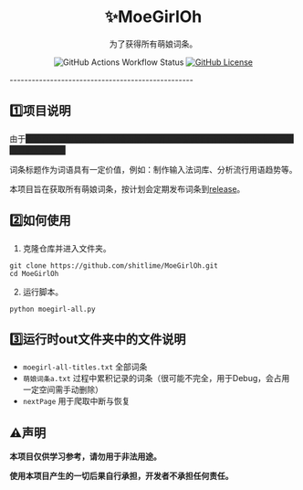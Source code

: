 <h1 align="center">✨MoeGirlOh</h1>

<div align="center">为了获得所有萌娘词条。</div>

<p align="center">
  <img alt="GitHub Actions Workflow Status" src="https://github.com/shitlime/MoeGirlOh/actions/workflows/ci.yml/badge.svg?branch=master">
  <a href="https://github.com/shitlime/MoeGirlOh/blob/master/LICENSE"><img alt="GitHub License" src="https://img.shields.io/github/license/shitlime/MoeGirlOh"></a>
</p>
--------------------------------------------------

## 1️⃣项目说明

由于<span style="background-color: #252525; color: #252525;" onmouseover="this.style.color='white';" onmouseout="this.style.color='#252525';">萌娘百科长期以来官方API较为繁琐，并且不提供所有词条（仅词条标题不包含其他）数据。</span>

词条标题作为词语具有一定价值，例如：制作输入法词库、分析流行用语趋势等。

本项目旨在获取所有萌娘词条，按计划会定期发布词条到[release](https://github.com/shitlime/MoeGirlOh/releases)。


## 2️⃣如何使用

1. 克隆仓库并进入文件夹。
```shell
git clone https://github.com/shitlime/MoeGirlOh.git
cd MoeGirlOh
```

2. 运行脚本。
```shell
python moegirl-all.py
```


## 3️⃣运行时out文件夹中的文件说明

+ `moegirl-all-titles.txt`    全部词条
+ `萌娘词条a.txt`    过程中累积记录的词条（很可能不完全，用于Debug，会占用一定空间需手动删除）
+ `nextPage`    用于爬取中断与恢复


## ⚠️声明

**本项目仅供学习参考，请勿用于非法用途。**  

**使用本项目产生的一切后果自行承担，开发者不承担任何责任。**  
